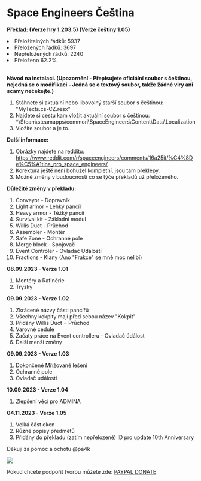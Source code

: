 # Space Engineers Čeština

**Překlad: (Verze hry 1.203.5) (Verze češtiny 1.05)**
<li>Přeložitelných řádků: 5937</li>
<li>Přeložených řádků: 3697</li>
<li>Nepřeložených řádků: 2240</li>
<li>Přeloženo 62.2%</li>
<br>

**Návod na instalaci. (Upozornění - Přepisujete oficiální soubor s češtinou, nejedná se o modifikaci - Jedná se o textový soubor, takže žádné viry ani scamy nečekejte.)**
1. Stáhnete si aktuální nebo libovolný starší soubor s češtinou: "MyTexts.cs-CZ.resx"
2. Najdete si cestu kam vložit aktuální soubor s češtinou: *\Steam\steamapps\common\SpaceEngineers\Content\Data\Localization
3. Vložíte soubor a je to.

**Další informace:**
1. Obrázky najdete na redditu: https://www.reddit.com/r/spaceengineers/comments/16a25it/%C4%8De%C5%A1tina_pro_space_engineers/
2. Korektura ještě není bohužel kompletní, jsou tam překlepy.
3. Možné změny v budoucnosti co se týče překladů už přeloženého.
   
**Důležité změny v překladu:**
1. Conveyor - Dopravník
2. Light armor - Lehký pancíř
3. Heavy armor - Těžký pancíř
4. Survival kit - Základní modul
5. Willis Duct - Průchod
6. Assembler - Montér
7. Safe Zone - Ochranné pole
8. Merge block - Spojovač
9. Event Controler - Ovladač Událostí
10. Fractions - Klany (Ano "Frakce" se mně moc nelibí)

**08.09.2023 - Verze 1.01** 
1. Montéry a Rafinérie
2. Trysky

**09.09.2023 - Verze 1.02** 
1. Zkrácené názvy části pancířů
2. Všechny kokpity mají před sebou název "Kokpit"
3. Přídány Willis Duct = Průchod
4. Varovné cedule
5. Začaty práce na Event controlleru - Ovladač údálost
6. Další menší změny

**09.09.2023 - Verze 1.03** 
1. Dokončené Mřížované lešení
2. Ochranné pole
3. Ovladač události

**10.09.2023 - Verze 1.04** 
1. Zlepšení věcí pro ADMINA

**04.11.2023 - Verze 1.05** 
1. Velká část oken
2. Různé popisy předmětů
3. Přidány do překladu (zatím nepřelozené) ID pro update 10th Anniversary

Děkuji za pomoc a ochotu @pa4k

![](https://www.givingloop.org/blog/wp-content/uploads/2019/03/image-12.png)

Pokud chcete podpořit tvorbu můžete zde: [PAYPAL DONATE](https://www.paypal.com/donate/?hosted_button_id=PLFUUKBL3D3P6)


